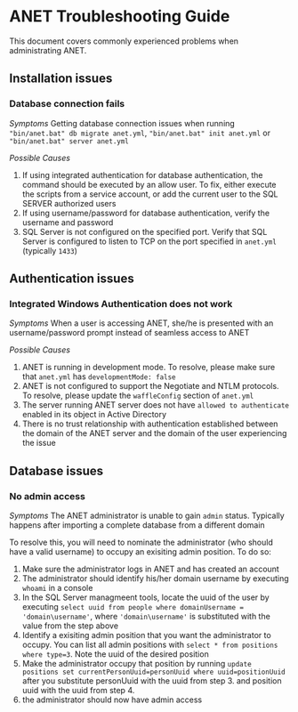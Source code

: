 # ANET Troubleshooting Guide

This document covers commonly experienced problems when administrating ANET.

## Installation issues

### Database connection fails

_Symptoms_ Getting database connection issues when running ```"bin/anet.bat" db migrate anet.yml```, ```"bin/anet.bat" init anet.yml``` or ```"bin/anet.bat" server anet.yml```

_Possible Causes_
1. If using integrated authentication for database authentication, the command should be executed by an allow user. To fix, either execute the scripts from a service account, or add the current user to the SQL SERVER authorized users
1. If using username/password for database authentication, verify the username and password
1. SQL Server is not configured on the specified port. Verify that SQL Server is configured to listen to TCP on the port specified in `anet.yml` (typically `1433`)

## Authentication issues

### Integrated Windows Authentication does not work

_Symptoms_ When a user is accessing ANET, she/he is presented with an username/password prompt instead of seamless access to ANET

_Possible Causes_
1. ANET is running in development mode. To resolve, please make sure that `anet.yml` has `developmentMode: false`
1. ANET is not configured to support the Negotiate and NTLM protocols. To resolve, please update the `waffleConfig` section of `anet.yml`
1. The server running ANET server does not have `allowed to authenticate` enabled in its object in Active Directory
1. There is no trust relationship with authentication established between the domain of the ANET server and the domain of the user experiencing the issue

## Database issues

### No admin access

_Symptoms_ The ANET administrator is unable to gain `admin` status. Typically happens after importing a complete database from a different domain

To resolve this, you will need to nominate the administrator (who should have a valid username) to occupy an exisiting admin position. To do so:
1. Make sure the administrator logs in ANET and has created an account
1. The administrator should identify his/her domain username by executing `whoami` in a console
1. In the SQL Server managmeent tools, locate the uuid of the user by executing `select uuid from people where domainUsername = 'domain\username'`, where `'domain\username'` is substituted with the value from the step above
1. Identify a exisiting admin position that you want the administrator to occupy. You can list all admin positions with `select * from positions where type=3`. Note the uuid of the desired position
1. Make the administrator occupy that position by running `update positions set currentPersonUuid=personUuid where uuid=positionUuid` after you substitute personUuid with the uuid from step 3. and position uuid with the uuid from step 4.
1. the administrator should now have admin access 
